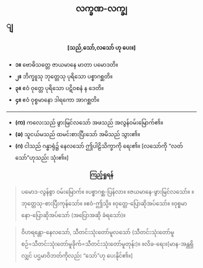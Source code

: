 ## <center>လက္ခဏ-လက္ချ</center>ျ
**<center>[သည်,သော်,လသော် ဟု ပေး။]</center>**
- **၁။** ဗောဓိသတ္တေ ဇာယမာနေ မာတာ ပမောဒတိ။
- **၂။** ဘိက္ခူသု ဘုတ္တေသု ပုရိသော ပစ္စာဂစ္ဆတိ။
- **၃။** ဧဝံ ဝုတ္တေ ပုရိသော ပဋိဝစနံ န  ဒေတိ။
- **၄။** ဧဝံ ဝုစ္စမာနော ဒါရကော အာဂစ္ဆတိ။

---

- **(က)** ကလေးသည် ဖွားမြင်လသော် အဖသည် အလွန်ဝမ်းမြောက်၏။
- **(ခ)** သူငယ်မသည် ထမင်းစားပြီးသော် အမိသည် သွား၏။
- **(ဂ)** ငါသည် ဂန္ဓာရုံ၌ နေလသော် ဤပါဠိသိက္ခာကို ရေး၏။ [လသော်ကို “လတ်သော်”ဟုသည်း သုံး၏။]

**<center>ကြည့်ရှုရန်</center>**
>ပမောဒ-လွန်စွာ ဝမ်းမြောက်။ ။ပစ္စာဂစ္ဆ-ပြန်လာ။ ။ဇယမာနေ-ဖွားမြင်လသော်။ ။ဘုတ္တေသု-စားပြီးကုန်သော်။ ။ဧဝံ-ဤသို့။  ။ဝုတ္တေ-ပြောဆိုအပ်သော်။ ။ဝုစ္စမာနော-ပြောဆိုအပ်သော် (အပြောအဆို ခံရသော်)။

>ဝိဟရန္တော-နေလသော်, သီတင်းသုံးတော်မူလသော် (သီတင်းသုံးတော်မူစဉ်=သီတင်းသုံးတော်မူခိုက်=သီတင်းသုံးတော်မူတုန်း)။ ။လိခ-ရေး။[မာန-အန္တရှိလျှင် ပဌမာဝိဘတ်ကိုလည်း “သော်”ဟု ပေးနိုင်၏။]
